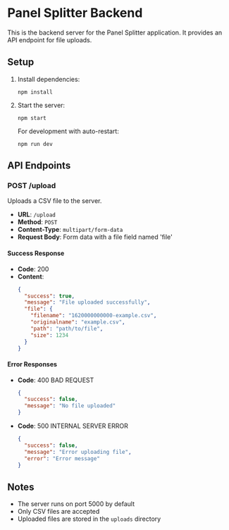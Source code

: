 # Panel Splitter Backend

This is the backend server for the Panel Splitter application. It provides an API endpoint for file uploads.

## Setup

1. Install dependencies:
   ```
   npm install
   ```

2. Start the server:
   ```
   npm start
   ```
   
   For development with auto-restart:
   ```
   npm run dev
   ```

## API Endpoints

### POST /upload

Uploads a CSV file to the server.

- **URL**: `/upload`
- **Method**: `POST`
- **Content-Type**: `multipart/form-data`
- **Request Body**: Form data with a file field named 'file'

#### Success Response

- **Code**: 200
- **Content**:
  ```json
  {
    "success": true,
    "message": "File uploaded successfully",
    "file": {
      "filename": "1620000000000-example.csv",
      "originalname": "example.csv",
      "path": "path/to/file",
      "size": 1234
    }
  }
  ```

#### Error Responses

- **Code**: 400 BAD REQUEST
  ```json
  {
    "success": false,
    "message": "No file uploaded"
  }
  ```

- **Code**: 500 INTERNAL SERVER ERROR
  ```json
  {
    "success": false,
    "message": "Error uploading file",
    "error": "Error message"
  }
  ```

## Notes

- The server runs on port 5000 by default
- Only CSV files are accepted
- Uploaded files are stored in the `uploads` directory